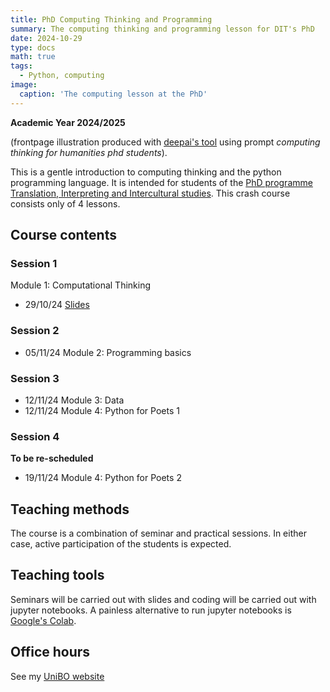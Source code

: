 ```yaml
---
title: PhD Computing Thinking and Programming
summary: The computing thinking and programming lesson for DIT's PhD 
date: 2024-10-29
type: docs
math: true
tags:
  - Python, computing
image:
  caption: 'The computing lesson at the PhD'
---
```


**Academic Year 2024/2025**

(frontpage illustration produced with 
[deepai's tool](https://deepai.org/machine-learning-model/text2img) using prompt 
_computing thinking for humanities  phd students_).

This is a gentle introduction to computing thinking and the python programming 
language. It is intended for students of the [PhD programme Translation, 
Interpreting and Intercultural studies](https://phd.unibo.it/traduzione-interpretazione-interculturalita/en). 
This crash course consists only of 4 lessons.

## Course contents

<!--Currently the contents are available directly from the 
[git project](https://github.com/TinfFoil/learning_dit_python). 
In particular:-->

### Session 1

Module 1: Computational Thinking

* 29/10/24 [Slides](/uploads/phdcomp24-25/01_dit_phdcompthink_handout.pdf)

### Session 2

* 05/11/24 Module 2: Programming basics
 
<!--[Module 2: Programming basics](https://github.com/TinfFoil/learning_dit_python/tree/main/01_the_basics)

* 05/11/24 [Slides](https://github.com/albarron/academic-kickstart/raw/master/files/dottorato23/dit_learning_python_01_notebook.pdf)
* 05/11/24 [Notebook](https://github.com/TinfFoil/learning_dit_python/blob/main/01_the_basics/code/DIT_python_notebook_1_static.ipynb)-->

### Session 3

* 12/11/24 Module 3: Data
* 12/11/24 Module 4: Python for Poets 1

<!--[Module 3: Data](https://github.com/TinfFoil/learning_dit_python/tree/main/02_python_data)
* 12/11/24 [Notebook](https://github.com/TinfFoil/learning_dit_python/blob/main/02_python_data/02_PythonData_static.ipynb) on functions and data structures-->

<!--[Module 4. Python for Poets 1](https://github.com/TinfFoil/learning_dit_python/tree/main/03_python_4_poets1)
* 12/11/24 [Slides](https://github.com/albarron/academic-kickstart/raw/master/files/dottorato23/dit_learning_python_02_notebook.pdf)
* 12/11/24 [Notebook](https://github.com/TinfFoil/learning_dit_python/blob/main/03_python_4_poets1/02_Python4Poets_1stpart_static.ipynb)
* 12/11/24 [Corpus](https://github.com/TinfFoil/learning_dit_python/blob/main/03_python_4_poets1/genesis.txt)-->


### Session 4

**To be re-scheduled**

* 19/11/24 Module 4: Python for Poets 2

<!--[Module 4. Python for Poets 2](https://github.com/TinfFoil/learning_dit_python/tree/main/04_python_4_poets2)

* 19/11/24
[Notebook](https://github.com/TinfFoil/learning_dit_python/blob/main/04_python_4_poets2/Python4Poets_2ndpart_static.ipynb) -->


## Teaching methods

The course is a combination of seminar and practical sessions. In either case, 
active participation of the students is expected. 

## Teaching tools

Seminars will be carried out with slides and coding will be carried out with 
jupyter notebooks. A painless alternative to run jupyter notebooks is 
[Google's Colab](https://colab.research.google.com/).

## Office hours

See my [UniBO website](https://www.unibo.it/sitoweb/a.barron)




